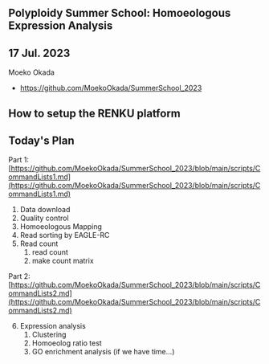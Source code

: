 ## Polyploidy Summer School: Homoeologous Expression Analysis

## 17 Jul. 2023

Moeko Okada
- https://github.com/MoekoOkada/SummerSchool_2023

## How to setup the RENKU platform


## Today's Plan

Part 1: [https://github.com/MoekoOkada/SummerSchool_2023/blob/main/scripts/CommandLists1.md](https://github.com/MoekoOkada/SummerSchool_2023/blob/main/scripts/CommandLists1.md)
1. Data download
2. Quality control
3. Homoeologous Mapping
4. Read sorting by EAGLE-RC
5. Read count
   1. read count
   2. make count matrix

Part 2: [https://github.com/MoekoOkada/SummerSchool_2023/blob/main/scripts/CommandLists2.md](https://github.com/MoekoOkada/SummerSchool_2023/blob/main/scripts/CommandLists2.md)  

6. Expression analysis
   1. Clustering
   2. Homoeolog ratio test
   3. GO enrichment analysis (if we have time...)
